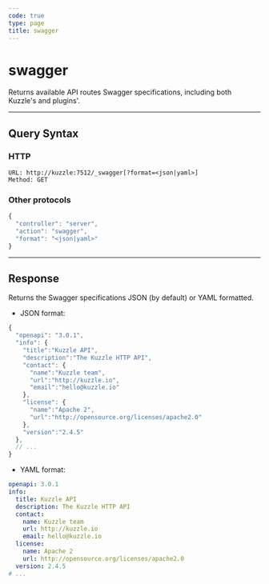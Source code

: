 ```yaml
---
code: true
type: page
title: swagger
---
```


# swagger


Returns available API routes Swagger specifications, including both Kuzzle's and plugins'.  

---

## Query Syntax

### HTTP

```http
URL: http://kuzzle:7512/_swagger[?format=<json|yaml>]
Method: GET
```

### Other protocols

```js
{
  "controller": "server",
  "action": "swagger",
  "format": "<json|yaml>"
}
```

---

## Response

Returns the Swagger specifications JSON (by default) or YAML formatted.

* JSON format:
```js
{
  "openapi": "3.0.1",
  "info": {
    "title":"Kuzzle API",
    "description":"The Kuzzle HTTP API",
    "contact": {
      "name":"Kuzzle team",
      "url":"http://kuzzle.io",
      "email":"hello@kuzzle.io"
    },
    "license": {
      "name":"Apache 2",
      "url":"http://opensource.org/licenses/apache2.0"
    },
    "version":"2.4.5"
  },
  // ...
}
```

* YAML format:
```yaml
openapi: 3.0.1
info:
  title: Kuzzle API
  description: The Kuzzle HTTP API
  contact:
    name: Kuzzle team
    url: http://kuzzle.io
    email: hello@kuzzle.io
  license:
    name: Apache 2
    url: http://opensource.org/licenses/apache2.0
  version: 2.4.5
# ...
```
